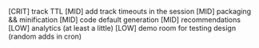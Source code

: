 [CRIT] track TTL
[MID] add track timeouts in the session
[MID] packaging && minification
[MID] code default generation
[MID] recommendations
[LOW] analytics (at least a little)
[LOW] demo room for testing design (random adds in cron)
